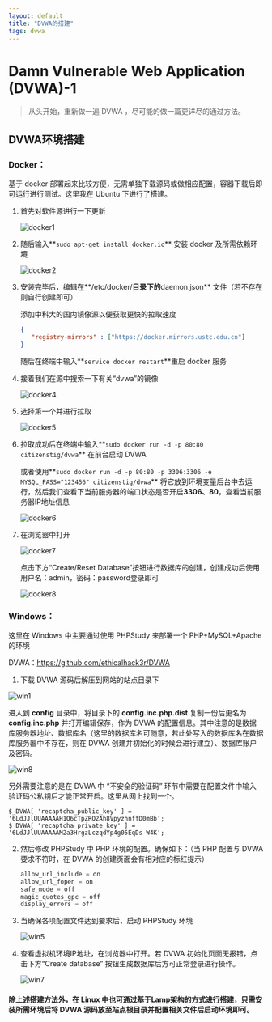 ```yaml
---
layout: default
title: "DVWA的搭建"
tags: dvwa
---
```


# Damn Vulnerable Web Application (DVWA)-1

> 从头开始，重新做一遍 DVWA ，尽可能的做一篇更详尽的通过方法。

## DVWA环境搭建

### Docker：

基于 docker 部署起来比较方便，无需单独下载源码或做相应配置，容器下载后即可运行进行测试。这里我在 Ubuntu 下进行了搭建。

1.  首先对软件源进行一下更新

    ![docker1](/images/dvwa1/docker1.jpg)

2.  随后输入**`sudo apt-get install docker.io`** 安装 docker 及所需依赖环境

    ![docker2](/images/dvwa1/docker2.jpg)

3.  安装完毕后，编辑在**/etc/docker/**目录下的**daemon.json** 文件（若不存在则自行创建即可）

    添加中科大的国内镜像源以便获取更快的拉取速度

    ```json
    {
       "registry-mirrors" : ["https://docker.mirrors.ustc.edu.cn"]
    }
    ```

    随后在终端中输入**`service docker restart`**重启 docker 服务

4.  接着我们在源中搜索一下有关“dvwa”的镜像

    ![docker4](/images/dvwa1/docker4.jpg)

5.  选择第一个并进行拉取

    ![docker5](/images/dvwa1/docker5.jpg)

6.  拉取成功后在终端中输入**`sudo docker run -d -p 80:80 citizenstig/dvwa`** 在前台启动 DVWA

    或者使用**`sudo docker run -d -p 80:80 -p 3306:3306 -e MYSQL_PASS="123456" citizenstig/dvwa`** 将它放到环境变量后台中去运行，然后我们查看下当前服务器的端口状态是否开启**3306、80**，查看当前服务器IP地址信息

    ![docker6](/images/dvwa1/docker6.jpg)

7.  在浏览器中打开

    ![docker7](/images/dvwa1/docker7.jpg)

    点击下方“Create/Reset Database”按钮进行数据库的创建，创建成功后使用用户名：admin，密码：password登录即可

    ![docker8](/images/dvwa1/docker8.jpg)

### Windows：

这里在 Windows 中主要通过使用 PHPStudy 来部署一个 PHP+MySQL+Apache的环境

DVWA：https://github.com/ethicalhack3r/DVWA

1.  下载 DVWA 源码后解压到网站的站点目录下

![win1](/images/dvwa1/win1.jpg)

进入到 **config** 目录中，将目录下的 **config.inc.php.dist** 复制一份后更名为 **config.inc.php** 并打开编辑保存，作为 DVWA 的配置信息。其中注意的是数据库服务器地址、数据库名（这里的数据库名可随意，若此处写入的数据库名在数据库服务器中不存在，则在 DVWA 创建并初始化的时候会进行建立）、数据库账户及密码。

![win8](/images/dvwa1/win8.jpg)

另外需要注意的是在 DVWA 中 “不安全的验证码” 环节中需要在配置文件中输入验证码公私钥后才能正常开启。这里从网上找到一个。

```
$_DVWA[ 'recaptcha_public_key' ] = '6LdJJlUUAAAAAH1Q6cTpZRQ2Ah8VpyzhnffD0mBb';
$_DVWA[ 'recaptcha_private_key' ] = '6LdJJlUUAAAAAM2a3HrgzLczqdYp4g05EqDs-W4K';
```

2.  然后修改 PHPStudy 中 PHP 环境的配置。确保如下：（当 PHP 配置与 DVWA 要求不符时，在 DVWA 的创建页面会有相对应的标红提示）

    ```php
    allow_url_include = on
    allow_url_fopen = on
    safe_mode = off
    magic_quotes_gpc = off
    display_errors = off 
    ```

3.  当确保各项配置文件达到要求后，启动 PHPStudy 环境

    ![win5](/images/dvwa1/win5.jpg)

4.  查看虚拟机环境IP地址，在浏览器中打开。若 DVWA 初始化页面无报错，点击下方“Create database” 按钮生成数据库后方可正常登录进行操作。

    ![win7](/images/dvwa1/win7.jpg)



#### 除上述搭建方法外，在 **Linux** 中也可通过基于Lamp架构的方式进行搭建，只需安装所需环境后将 DVWA 源码放至站点根目录并配置相关文件后启动环境即可。

